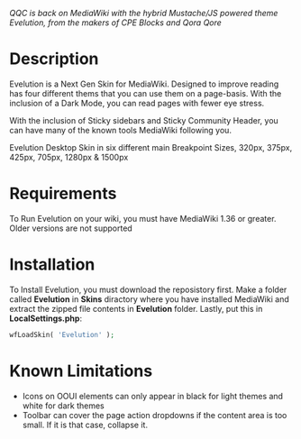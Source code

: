 _QQC is back on MediaWiki with the hybrid Mustache/JS powered theme Evelution, from the makers of CPE Blocks and Qora Qore_

# Description
Evelution is a Next Gen Skin for MediaWiki. Designed to improve reading has four different thems that you can use them on a page-basis. With the inclusion of a Dark Mode, you can read pages with fewer eye stress.

With the inclusion of Sticky sidebars and Sticky Community Header, you can have many of the known tools MediaWiki following you.

Evelution Desktop Skin in six different main Breakpoint Sizes, 320px, 375px, 425px, 705px, 1280px & 1500px

# Requirements
To Run Evelution on your wiki, you must have MediaWiki 1.36 or greater. Older versions are not supported

# Installation
To Install Evelution, you must download the reposistory first. Make a folder called **Evelution** in **Skins** diractory where you have installed MediaWiki and extract the zipped file contents in **Evelution** folder.  Lastly, put this in **LocalSettings.php**:
```php
wfLoadSkin( 'Evelution' );
```

# Known Limitations
- Icons on OOUI elements can only appear in black for light themes and white for dark themes
- Toolbar can cover the page action dropdowns if the content area is too small. If it is that case, collapse it.
